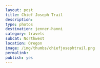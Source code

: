 ```yaml
---
layout: post
title: Chief Joseph Trail
description: 
type: photos
destination: jenner-hanni
category: travels
subcat: Northwest
location: Oregon
image: /img/thumbs/chiefjosephtrail.png
permalink: 
publish: yes
---
```


<p><a href="https://jenner.smugmug.com/North-America/2017-Chief-Joseph-Trail/i-8dpt9g7/0/18adbd5b/M/IMG_2888-M.jpg">
<img src="https://jenner.smugmug.com/North-America/2017-Chief-Joseph-Trail/i-8dpt9g7/0/18adbd5b/M/IMG_2888-M.jpg" alt=""></a></p>

<p><a href="https://jenner.smugmug.com/North-America/2017-Chief-Joseph-Trail/i-829qBg2/0/f585169b/M/IMG_2892-M.jpg">
<img src="https://jenner.smugmug.com/North-America/2017-Chief-Joseph-Trail/i-829qBg2/0/f585169b/M/IMG_2892-M.jpg" alt=""></a></p>

<p><a href="https://jenner.smugmug.com/North-America/2017-Chief-Joseph-Trail/i-cm6CHqB/0/86f2537d/M/IMG_2893-M.jpg">
<img src="https://jenner.smugmug.com/North-America/2017-Chief-Joseph-Trail/i-cm6CHqB/0/86f2537d/M/IMG_2893-M.jpg" alt=""></a></p>

<p><a href="https://jenner.smugmug.com/North-America/2017-Chief-Joseph-Trail/i-rmCkd2f/0/5bdb0282/M/IMG_2898-M.jpg">
<img src="https://jenner.smugmug.com/North-America/2017-Chief-Joseph-Trail/i-rmCkd2f/0/5bdb0282/M/IMG_2898-M.jpg" alt=""></a></p>

<p><a href="https://jenner.smugmug.com/North-America/2017-Chief-Joseph-Trail/i-BWXBB3r/0/1dfc4ec6/M/IMG_2915-M.jpg">
<img src="https://jenner.smugmug.com/North-America/2017-Chief-Joseph-Trail/i-BWXBB3r/0/1dfc4ec6/M/IMG_2915-M.jpg" alt=""></a></p>

<p><a href="https://jenner.smugmug.com/North-America/2017-Chief-Joseph-Trail/i-nFbvCSP/0/6b1bda3f/M/IMG_2920-M.jpg">
<img src="https://jenner.smugmug.com/North-America/2017-Chief-Joseph-Trail/i-nFbvCSP/0/6b1bda3f/M/IMG_2920-M.jpg" alt=""></a></p>

<p><a href="https://jenner.smugmug.com/North-America/2017-Chief-Joseph-Trail/i-8VBhxBR/0/138dbf54/M/IMG_2922-M.jpg">
<img src="https://jenner.smugmug.com/North-America/2017-Chief-Joseph-Trail/i-8VBhxBR/0/138dbf54/M/IMG_2922-M.jpg" alt=""></a></p>


